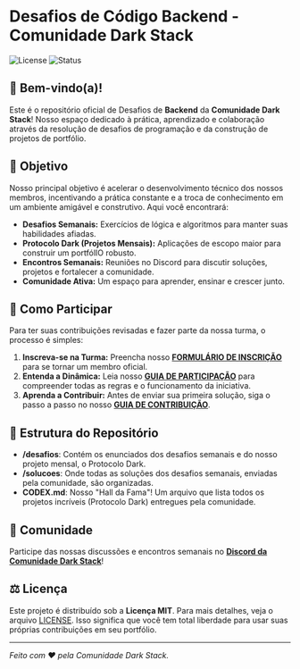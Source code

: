 # Desafios de Código Backend - Comunidade Dark Stack

![License](https://img.shields.io/badge/license-MIT-blue.svg)
![Status](https://img.shields.io/badge/status-ativo-success.svg)

## 👋 Bem-vindo(a)!

Este é o repositório oficial de Desafios de **Backend** da **Comunidade Dark Stack**! Nosso espaço dedicado à prática, aprendizado e colaboração através da resolução de desafios de programação e da construção de projetos de portfólio.

## 🎯 Objetivo

Nosso principal objetivo é acelerar o desenvolvimento técnico dos nossos membros, incentivando a prática constante e a troca de conhecimento em um ambiente amigável e construtivo. Aqui você encontrará:
* **Desafios Semanais:** Exercícios de lógica e algoritmos para manter suas habilidades afiadas.
* **Protocolo Dark (Projetos Mensais):** Aplicações de escopo maior para construir um portfólIO robusto.
* **Encontros Semanais:** Reuniões no Discord para discutir soluções, projetos e fortalecer a comunidade.
* **Comunidade Ativa:** Um espaço para aprender, ensinar e crescer junto.

## 🚀 Como Participar

Para ter suas contribuições revisadas e fazer parte da nossa turma, o processo é simples:

1.  **Inscreva-se na Turma:** Preencha nosso **[FORMULÁRIO DE INSCRIÇÃO](https://link-para-seu-formulario.com)** para se tornar um membro oficial.
2.  **Entenda a Dinâmica:** Leia nosso **[GUIA DE PARTICIPAÇÃO](./GUIDE.md)** para compreender todas as regras e o funcionamento da iniciativa.
3.  **Aprenda a Contribuir:** Antes de enviar sua primeira solução, siga o passo a passo no nosso **[GUIA DE CONTRIBUIÇÃO](./CONTRIBUTING.md)**.

## 📁 Estrutura do Repositório

* **/desafios**: Contém os enunciados dos desafios semanais e do nosso projeto mensal, o Protocolo Dark.
* **/solucoes**: Onde todas as soluções dos desafios semanais, enviadas pela comunidade, são organizadas.
* **CODEX.md**: Nosso "Hall da Fama"! Um arquivo que lista todos os projetos incríveis (Protocolo Dark) entregues pela comunidade.

## 💬 Comunidade

Participe das nossas discussões e encontros semanais no **[Discord da Comunidade Dark Stack](https://discord.gg/bwQxfhUx)**!

## ⚖️ Licença

Este projeto é distribuído sob a **Licença MIT**. Para mais detalhes, veja o arquivo [LICENSE](./LICENSE). Isso significa que você tem total liberdade para usar suas próprias contribuições em seu portfólio.

---
*Feito com ❤️ pela Comunidade Dark Stack.*